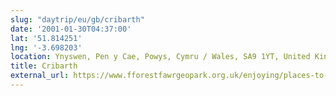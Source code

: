 ```yaml
---
slug: "daytrip/eu/gb/cribarth"
date: '2001-01-30T04:37:00'
lat: '51.814251'
lng: '-3.698203'
location: Ynyswen, Pen y Cae, Powys, Cymru / Wales, SA9 1YT, United Kingdom
title: Cribarth
external_url: https://www.fforestfawrgeopark.org.uk/enjoying/places-to-go/caves-and-kilns-delving-into-the-wild/cribarth/
---
```



